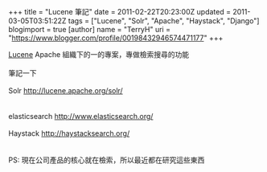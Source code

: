 +++
title = "Lucene 筆記"
date = 2011-02-22T20:23:00Z
updated = 2011-03-05T03:51:22Z
tags = ["Lucene", "Solr", "Apache", "Haystack", "Django"]
blogimport = true 
[author]
	name = "TerryH"
	uri = "https://www.blogger.com/profile/00198432946574471177"
+++

<a href="http://lucene.apache.org/">Lucene</a>  Apache 組織下的一的專案，專做檢索搜尋的功能<br /><br />筆記一下<br /><br />Solr <a href="http://lucene.apache.org/solr/">http://lucene.apache.org/solr/</a><br /><br /><br />elasticsearch <a href="http://www.elasticsearch.org/">http://www.elasticsearch.org/</a><br /><br />Haystack <a href="http://haystacksearch.org/">http://haystacksearch.org/</a><br /><br /><br />PS: 現在公司產品的核心就在檢索，所以最近都在研究這些東西
